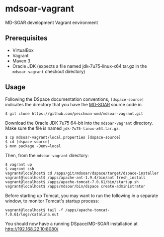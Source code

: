 # mdsoar-vagrant

MD-SOAR development Vagrant environment

## Prerequisites

- VirtualBox
- Vagrant
- Maven 3
- Oracle JDK (expects a file named jdk-7u75-linux-x64.tar.gz in the `mdsoar-vagrant` checkout directory)

## Usage

Following the DSpace documentation conventions, `[dspace-source]` indicates the directory that you have the
[MD-SOAR](https://github.com/umd-lib/mdsoar) source code in.

```
$ git clone https://github.com/peichman-umd/mdsoar-vagrant.git
```

Download the Oracle JDK 7u75 64-bit into the `mdsoar-vagrant` directory. Make sure the file is named
`jdk-7u75-linux-x64.tar.gz`.

```
$ cp mdsoar-vagrant/local.properties [dspace-source]
$ cd [dspace-source]
$ mvn package -Denv=local
```
Then, from the `mdsoar-vagrant` directory:
```
$ vagrant up
$ vagrant ssh
vagrant@localhost$ cd /apps/git/mdsoar/dspace/target/dspace-installer
vagrant@localhost$ /apps/apache-ant-1.9.4/bin/ant fresh_install
vagrant@localhost$ /apps/apache-tomcat-7.0.61/bin/startup.sh
vagrant@localhost$ /apps/mdsoar/bin/dspace create-administrator
```
Before starting up Tomcat, you may want to run the following in a separate window,
to monitor Tomcat's startup process:
```
vagrant@localhost$ tail -f /apps/apache-tomcat-7.0.61/logs/catalina.out
```

You should now have a running DSpace/MD-SOAR installation at <http://192.168.22.10:8080/>
